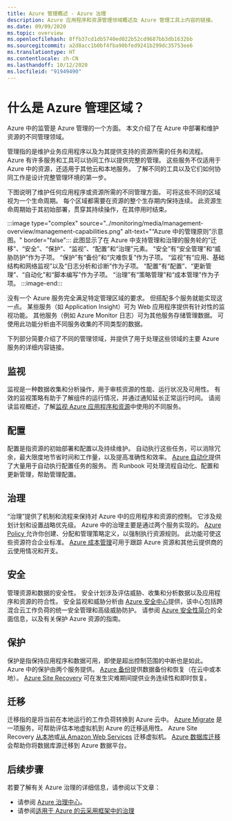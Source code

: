```yaml
---
title: Azure 管理概述 - Azure 治理
description: Azure 应用程序和资源管理领域概述及 Azure 管理工具上内容的链接。
ms.date: 09/09/2020
ms.topic: overview
ms.openlocfilehash: 8ffb37cd1db5740ed022b52cd9687bb3db1632bb
ms.sourcegitcommit: a2d8acc1b0bf4fba90bfed9241b299dc35753ee6
ms.translationtype: HT
ms.contentlocale: zh-CN
ms.lasthandoff: 10/12/2020
ms.locfileid: "91949490"
---
```

# <a name="what-are-the-azure-management-areas"></a>什么是 Azure 管理区域？

Azure 中的监管是 Azure 管理的一个方面。 本文介绍了在 Azure 中部署和维护资源的不同管理领域。

管理指的是维护业务应用程序以及为其提供支持的资源所需的任务和流程。 Azure 有许多服务和工具可以协同工作以提供完整的管理。 这些服务不仅适用于 Azure 中的资源，还适用于其他云和本地服务。 了解不同的工具以及它们如何协同工作是设计完整管理环境的第一步。

下图说明了维护任何应用程序或资源所需的不同管理方面。 可将这些不同的区域视为一个生命周期。 每个区域都需要在资源的整个生存期内保持连续。 此资源生命周期始于其初始部署，贯穿其持续操作，在其停用时结束。

:::image type="complex" source="../monitoring/media/management-overview/management-capabilities.png" alt-text="“Azure 中的管理原则”示意图。" border="false":::
   此图显示了在 Azure 中支持管理和治理的服务轮的“迁移”、“安全”、“保护”、“监视”、“配置”和“治理”元素。 “安全”有“安全管理”和“威胁防护”作为子项。 “保护”有“备份”和“灾难恢复”作为子项。 “监视”有“应用、基础结构和网络监视”以及“日志分析和诊断”作为子项。 “配置”有“配置”、“更新管理”、“自动化”和“脚本编写”作为子项。 “治理”有“策略管理”和“成本管理”作为子项。
:::image-end:::

没有一个 Azure 服务完全满足特定管理区域的要求。 但搭配多个服务就能实现这一点。 某些服务（如 Application Insight）可为 Web 应用程序提供有针对性的监视功能。 其他服务（例如 Azure Monitor 日志）可为其他服务存储管理数据。 可使用此功能分析由不同服务收集的不同类型的数据。

下列部分简要介绍了不同的管理领域，并提供了用于处理这些领域的主要 Azure 服务的详细内容链接。

## <a name="monitor"></a>监视

监视是一种数据收集和分析操作，用于审核资源的性能、运行状况及可用性。 有效的监视策略有助于了解组件的运行情况，并通过通知延长正常运行时间。 请阅读监视概述，了解[监视 Azure 应用程序和资源](../azure-monitor/overview.md)中使用的不同服务。

## <a name="configure"></a>配置

配置是指资源的初始部署和配置以及持续维护。
自动执行这些任务，可以消除冗余，最大限度地节省时间和工作量，以及提高准确性和效率。 [Azure 自动化](../automation/automation-intro.md)提供了大量用于自动执行配置任务的服务。 而 Runbook 可处理流程自动化、配置和更新管理，帮助管理配置。

## <a name="govern"></a>治理

“治理”提供了机制和流程来保持对 Azure 中的应用程序和资源的控制。 它涉及规划计划和设置战略优先级。
Azure 中的治理主要是通过两个服务实现的。 [Azure Policy ](./policy/overview.md)允许你创建、分配和管理策略定义，以强制执行资源规则。
此功能可使这些资源符合企业标准。
[Azure 成本管理](../cost-management-billing/cost-management-billing-overview.md)可用于跟踪 Azure 资源和其他云提供商的云使用情况和开支。

## <a name="secure"></a>安全

管理资源和数据的安全性。 安全计划涉及评估威胁、收集和分析数据以及应用程序和资源的符合性。 安全监视和威胁分析由 [Azure 安全中心](../security-center/security-center-introduction.md)提供，该中心包括跨混合云工作负荷的统一安全管理和高级威胁防护。 请参阅 [Azure 安全性简介](../security/fundamentals/overview.md)的全面信息，以及有关保护 Azure 资源的指南。

## <a name="protect"></a>保护

保护是指保持应用程序和数据可用，即使是超出控制范围的中断也是如此。 Azure 中的保护由两个服务提供。 [Azure 备份](../backup/backup-overview.md)提供数据备份和恢复（在云中或本地）。 [Azure Site Recovery](../site-recovery/site-recovery-overview.md) 可在发生灾难期间提供业务连续性和即时恢复。

## <a name="migrate"></a>迁移

迁移指的是将当前在本地运行的工作负荷转换到 Azure 云中。
[Azure Migrate](../migrate/migrate-services-overview.md) 是一项服务，可帮助评估本地虚拟机到 Azure 的迁移适用性。 Azure Site Recovery [从本地](../site-recovery/migrate-tutorial-on-premises-azure.md)或[从 Amazon Web Services](../site-recovery/migrate-tutorial-aws-azure.md) 迁移虚拟机。 [Azure 数据库迁移](../dms/dms-overview.md)会帮助你将数据库源迁移到 Azure 数据平台。

## <a name="next-steps"></a>后续步骤

若要了解有关 Azure 治理的详细信息，请参阅以下文章：

- 请参阅 [Azure 治理中心](./index.yml)。
- 请参阅[适用于 Azure 的云采用框架中的治理](/azure/cloud-adoption-framework/govern/)